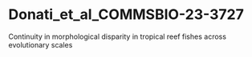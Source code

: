 # Donati_et_al_COMMSBIO-23-3727
Continuity in morphological disparity in tropical reef fishes across evolutionary scales
